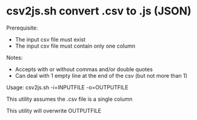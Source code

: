 # csv2js.sh convert .csv to .js (JSON)

Prerequisite:
 - The input csv file must exist
 - The input csv file must contain only one column

Notes:
 - Accepts with or without commas and/or double quotes
 - Can deal with 1 empty line at the end of the csv (but not more than 1)

Usage:
    csv2js.sh -i=INPUTFILE -o=OUTPUTFILE

This utility assumes the .csv file is a single column

This utility will overwrite OUTPUTFILE
